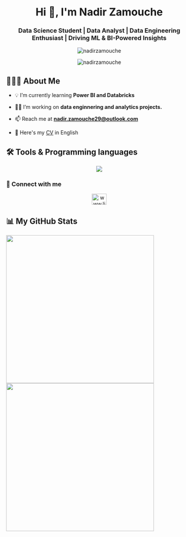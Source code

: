 <h1 align="center">Hi 👋, I'm Nadir Zamouche</h1>
<h3 align="center">Data Science Student | Data Analyst | Data Engineering Enthusiast | Driving ML & BI-Powered Insights</h3>

<p align="center">
  <img src="https://miro.medium.com/v2/resize:fit:1100/format:webp/0*fB9syGVCXVhJM-PN.gif" alt="nadirzamouche" />
</p>

<p align="center"> 
  <img src="https://komarev.com/ghpvc/?username=nadirzamouche&label=Profile%20views&color=0e75b6&style=flat-square" alt="nadirzamouche" />
</p>

## 👨🏻‍💻 About Me

- 💡 I’m currently learning **Power BI and Databricks**

- 👨‍💻 I’m working on **data enginnering and analytics projects.**

- 📫 Reach me at **nadir.zamouche29@outlook.com**

- 📄 Here's my [CV](https://drive.google.com/file/d/1xqPCyGBq-h_FdkwvLr27L6Bs2ia2YxM0/view?usp=sharing) in English

## 🛠️ Tools & Programming languages
<p align="center">
  <img src="https://go-skill-icons.vercel.app/api/icons?i=mysql,sqlserver,postgresql,sqlite,py,sklearn,pbi,tableau,azure,databricks&perline=10" />
</p>

### 🔗 Connect with me
<p align="center">
  <a href="https://linkedin.com/in/nadirzamouche/" target="blank"><img align="center" src="https://raw.githubusercontent.com/rahuldkjain/github-profile-readme-generator/master/src/images/icons/Social/linked-in-alt.svg"
                                                                    alt="www.linkedin.com/in/nadirzamouche/" height="30" width="40" /></a>
</p>

## 📊 My GitHub Stats
<p align="center">
  <img align="left" src="https://github-readme-stats.vercel.app/api/top-langs?username=nadirzamouche&show_icons=true&theme=algolia" width="400"/></p>
  <img align="center" src="https://github-readme-stats.vercel.app/api?username=nadirzamouche&show_icons=true&theme=algolia" width="400"/></p>
</p>
